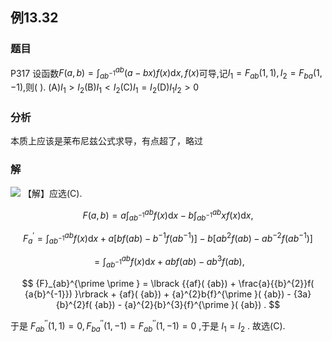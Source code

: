 ## 例13.32
### 题目
P317 设函数$F( {a, b}) = {\int }_{a{b}^{-1}}^{ab}( {a - {bx}}) f( x) \mathrm{d}x, f( x)$可导,记${I}_{1} = {F}_{ab}( {1,1}) ,{I}_{2} = {F}_{ba}( {1, - 1})$,则( ).
(A)${I}_{1} > {I}_{2}$(B)${I}_{1} < {I}_{2}$(C)${I}_{1} = {I}_{2}$(D)${I}_{1}{I}_{2} > 0$
### 分析
本质上应该是莱布尼兹公式求导，有点超了，略过
### 解
![](https://img.hwenyi.live/202410262012678.webp)
【解】应选(C).

$$
F( {a, b}) = a{\int }_{a{b}^{-1}}^{ab}f( x) \mathrm{d}x - b{\int }_{a{b}^{-1}}^{ab}{xf}( x) \mathrm{d}x,
$$

$$
{F}_{a}^{\prime } = {\int }_{a{b}^{-1}}^{ab}f( x) \mathrm{d}x + a\lbrack {{bf}( {ab}) - {b}^{-1}f( {a{b}^{-1}}) }\rbrack - b\lbrack {a{b}^{2}f( {ab}) - a{b}^{-2}f( {a{b}^{-1}}) }\rbrack
$$

$$
= {\int }_{a{b}^{-1}}^{ab}f( x) \mathrm{d}x + {abf}( {ab}) - a{b}^{3}f( {ab}) ,
$$

$$
{F}_{ab}^{\prime \prime } = \lbrack {{af}( {ab}) + \frac{a}{{b}^{2}}f( {a{b}^{-1}}) }\rbrack + {af}( {ab}) + {a}^{2}b{f}^{\prime }( {ab}) - {3a}{b}^{2}f( {ab}) - {a}^{2}{b}^{3}{f}^{\prime }( {ab}) .
$$

于是 ${F}_{ab}^{\prime \prime }( {1,1}) = 0,{F}_{ba}^{\prime \prime }( {1, - 1}) = {F}_{ab}^{\prime \prime }( {1, - 1}) = 0$ ,于是 ${I}_{1} = {I}_{2}$ . 故选(C).